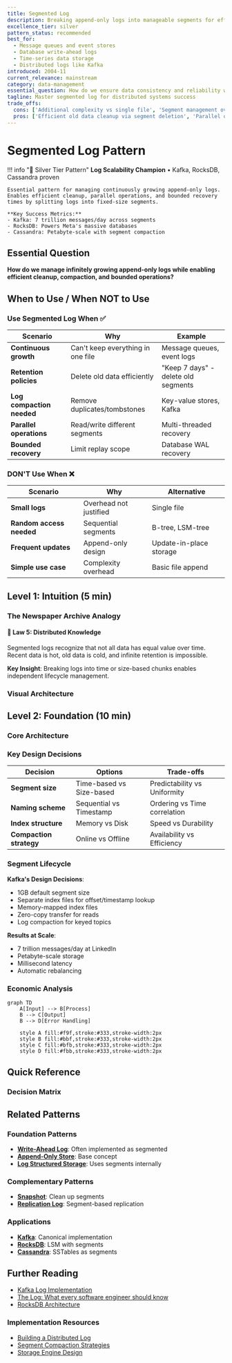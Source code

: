 ```yaml
---
title: Segmented Log
description: Breaking append-only logs into manageable segments for efficient storage, compaction, and retention
excellence_tier: silver
pattern_status: recommended
best_for:
  - Message queues and event stores
  - Database write-ahead logs
  - Time-series data storage
  - Distributed logs like Kafka
introduced: 2004-11
current_relevance: mainstream
category: data-management
essential_question: How do we ensure data consistency and reliability with segmented log?
tagline: Master segmented log for distributed systems success
trade_offs:
  cons: ['Additional complexity vs single file', 'Segment management overhead', 'Cross-segment query complexity', 'Metadata management required']
  pros: ['Efficient old data cleanup via segment deletion', 'Parallel operations on different segments', 'Bounded recovery time per segment', 'Natural unit for replication and backup']
---
```



# Segmented Log Pattern

!!! info "🥈 Silver Tier Pattern"
    **Log Scalability Champion** • Kafka, RocksDB, Cassandra proven
    
    Essential pattern for managing continuously growing append-only logs. Enables efficient cleanup, parallel operations, and bounded recovery times by splitting logs into fixed-size segments.
    
    **Key Success Metrics:**
    - Kafka: 7 trillion messages/day across segments
    - RocksDB: Powers Meta's massive databases
    - Cassandra: Petabyte-scale with segment compaction

## Essential Question

**How do we manage infinitely growing append-only logs while enabling efficient cleanup, compaction, and bounded operations?**

## When to Use / When NOT to Use

### Use Segmented Log When ✅

| Scenario | Why | Example |
|----------|-----|---------|
| **Continuous growth** | Can't keep everything in one file | Message queues, event logs |
| **Retention policies** | Delete old data efficiently | "Keep 7 days" - delete old segments |
| **Log compaction needed** | Remove duplicates/tombstones | Key-value stores, Kafka |
| **Parallel operations** | Read/write different segments | Multi-threaded recovery |
| **Bounded recovery** | Limit replay scope | Database WAL recovery |

### DON'T Use When ❌

| Scenario | Why | Alternative |
|----------|-----|-------------|
| **Small logs** | Overhead not justified | Single file |
| **Random access needed** | Sequential segments | B-tree, LSM-tree |
| **Frequent updates** | Append-only design | Update-in-place storage |
| **Simple use case** | Complexity overhead | Basic file append |

## Level 1: Intuition (5 min)

### The Newspaper Archive Analogy

<div class="axiom-box">
<h4>🔬 Law 5: Distributed Knowledge</h4>

Segmented logs recognize that not all data has equal value over time. Recent data is hot, old data is cold, and infinite retention is impossible.

**Key Insight**: Breaking logs into time or size-based chunks enables independent lifecycle management.
</div>

### Visual Architecture

## Level 2: Foundation (10 min)

### Core Architecture



### Key Design Decisions

| Decision | Options | Trade-offs |
|----------|---------|------------|
| **Segment size** | Time-based vs Size-based | Predictability vs Uniformity |
| **Naming scheme** | Sequential vs Timestamp | Ordering vs Time correlation |
| **Index structure** | Memory vs Disk | Speed vs Durability |
| **Compaction strategy** | Online vs Offline | Availability vs Efficiency |

### Segment Lifecycle



**Kafka's Design Decisions**:
- 1GB default segment size
- Separate index files for offset/timestamp lookup
- Memory-mapped index files
- Zero-copy transfer for reads
- Log compaction for keyed topics

**Results at Scale**:
- 7 trillion messages/day at LinkedIn
- Petabyte-scale storage
- Millisecond latency
- Automatic rebalancing

### Economic Analysis

```mermaid
graph TD
    A[Input] --> B[Process]
    B --> C[Output]
    B --> D[Error Handling]
    
    style A fill:#f9f,stroke:#333,stroke-width:2px
    style B fill:#bbf,stroke:#333,stroke-width:2px
    style C fill:#bfb,stroke:#333,stroke-width:2px
    style D fill:#fbb,stroke:#333,stroke-width:2px
```



## Quick Reference

### Decision Matrix



## Related Patterns

### Foundation Patterns
- **[Write-Ahead Log](./wal.md)**: Often implemented as segmented
- **[Append-Only Store](....../pattern-library/append-only.md)**: Base concept
- **[Log Structured Storage](./lsm-tree.md)**: Uses segments internally

### Complementary Patterns
- **[Snapshot](....../pattern-library/compaction.md)**: Clean up segments
- **[Replication Log](....../pattern-library/replication-log.md)**: Segment-based replication

### Applications
- **[Kafka](../case-studies/kafka.md)**: Canonical implementation
- **[RocksDB](../case-studies/rocksdb.md)**: LSM with segments
- **[Cassandra](../case-studies/cassandra.md)**: SSTables as segments

## Further Reading

- [Kafka Log Implementation](https://kafka.apache.org/documentation/#log/index.md)
- [The Log: What every software engineer should know](https://engineering.linkedin.com/distributed-systems/log-what-every-software-engineer-should-know-about-real-time-datas-unifying/index.md)
- [RocksDB Architecture](https://github.com/facebook/rocksdb/wiki/RocksDB-Overview/index.md)

### Implementation Resources
- [Building a Distributed Log](https://bravenewgeek.com/building-a-distributed-log-from-scratch-part-1-storage-mechanics/index.md)
- [Segment Compaction Strategies](https://www.confluent.io/blog/log-compaction-highlights-in-the-apache-kafka-and-stream-processing-community/index.md)
- [Storage Engine Design](https://www.databass.dev/index.md)

